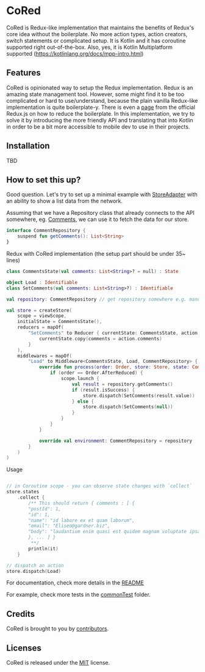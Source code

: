 # CoRed

CoRed is Redux-like implementation that maintains the benefits of Redux's core idea without the
boilerplate. No more action types, action creators, switch statements or complicated setup. It is
Kotlin and it has coroutine supported right out-of-the-box. Also, yes, it is Kotlin Multiplatform
supported (https://kotlinlang.org/docs/mpp-intro.html)

## Features

CoRed is opinionated way to setup the Redux implementation. Redux is an amazing state management
tool. However, some might find it to be too complicated or hard to use/understand, because the plain
vanilla Redux-like implementation is quite boilerplate-y. There is even
a [page](https://redux.js.org/recipes/reducing-boilerplate/) from the official Redux.js on how to
reduce the boilerplate. In this implementation, we try to solve it by introducing the more friendly
API and translating that into Kotlin in order to be a bit more accessible to mobile dev to use in
their projects.

## Installation

TBD

## How to set this up?

Good question. Let's try to set up a minimal example
with [StoreAdapter](./cored/src/commonMain/kotlin/com/github/kittinunf/cored/StoreAdapter.kt) with
an ability to show a list data from the network.

Assuming that we have a Repository class that already connects to the API somewhere,
eg. [Comments](http://jsonplaceholder.typicode.com/comments), we can use it to fetch the data for
our store.

```kotlin
interface CommentRepository {
    suspend fun getComments(): List<String>
}
```

Redux with CoRed implementation (the setup part should be under 35~ lines)

```kotlin
class CommentsState(val comments: List<String>? = null) : State

object Load : Identifiable
class SetComments(val comments: List<String>?) : Identifiable

val repository: CommentRepository // get repository somewhere e.g. manually create, DI, or 3rd party library

val store = createStore(
    scope = viewScope,
    initialState = CommentsState(),
    reducers = mapOf(
        "SetComments" to Reducer { currentState: CommentsState, action: SetComments ->
            currentState.copy(comments = action.comments)
        }
    ),
    middlewares = mapOf(
        "Load" to Middleware<CommentsState, Load, CommentRepository> {
            override fun process(order: Order, store: Store, state: CommentsState, action: Load) {
                if (order == Order.AfterReduced) {
                    scope.launch {
                        val result = repository.getComments()
                        if (result.isSuccess) {
                            store.dispatch(SetComments(result.value))
                        } else {
                            store.dispatch(SetComments(null))
                        }
                    }
                }
            }

            override val environment: CommentRepository = repository
        }
    )
)

```

Usage

```kotlin

// in Coroutine scope - you can observe state changes with `collect`
store.states
    .collect {
        /** This should return { comments : [ {
        "postId": 1,
        "id": 1,
        "name": "id labore ex et quam laborum",
        "email": "Eliseo@gardner.biz",
        "body": "laudantium enim quasi est quidem magnam voluptate ipsam eos\ntempora quo necessitatibus\ndolor quam autem quasi\nreiciendis et nam sapiente accusantium"
        }, ... ] }
         **/
        println(it)
    }

// dispatch an action 
store.dispatch(Load)
```

For documentation, check more details in the [README](./cored/README.md)

For example, check more tests in the
[commonTest](./cored/src/commonTest/kotlin/com/github/kittinunf/cored/StoreAdapterTest.kt) folder.

## Credits

CoRed is brought to you by [contributors](https://github.com/kittinunf/CoRed/graphs/contributors).

## Licenses

CoRed is released under the [MIT](https://opensource.org/licenses/MIT) license.
